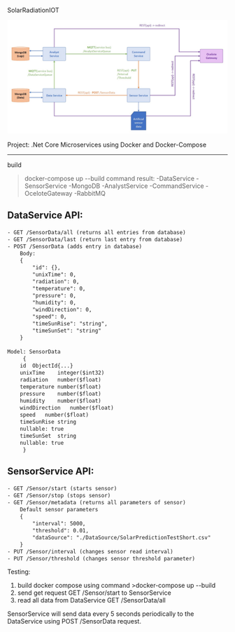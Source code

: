SolarRadiationIOT

![alt text](https://raw.githubusercontent.com/mixy98e/SOA/main/SolarRadiationIOT/Architecture.jpg?raw=true)

Project:
.Net Core Microservices using Docker and Docker-Compose

---

build 

>docker-compose up --build
>command result: 
	-DataService
	-SensorService
	-MongoDB
	-AnalystService
	-CommandService
	-OceloteGateway
	-RabbitMQ

DataService API:
----------------
	- GET /SensorData/all (returns all entries from database)
	- GET /SensorData/last (return last entry from database)
	- POST /SensorData (adds entry in database)
		Body:
		{
  			"id": {},
 			"unixTime": 0,
  			"radiation": 0,
  			"temperature": 0,
  			"pressure": 0,
  			"humidity": 0,
  			"windDirection": 0,
  			"speed": 0,
  			"timeSunRise": "string",
  			"timeSunSet": "string"
		}

	Model: SensorData
	     {
		id	ObjectId{...}
		unixTime	integer($int32)
		radiation	number($float)
		temperature	number($float)
		pressure	number($float)
		humidity	number($float)
		windDirection	number($float)
		speed	number($float)
		timeSunRise	string
		nullable: true
		timeSunSet	string
		nullable: true
	     }

SensorService API:
------------------
	- GET /Sensor/start (starts sensor)
	- GET /Sensor/stop (stops sensor)
	- GET /Sensor/metadata (returns all parameters of sensor)
		Default sensor parameters
		{
 	 		"interval": 5000,
  			"threshold": 0.01,
  			"dataSource": "./DataSource/SolarPredictionTestShort.csv"
		}
	- PUT /Sensor/interval (changes sensor read interval)
	- PUT /Sensor/threshold (changes sensor threshold parameter)


Testing:

1. build docker compose using command >docker-compose up --build
2. send get request GET /Sensor/start to SensorService
3. read all data from DataService GET /SensorData/all

SensorService will send data every 5 seconds periodically to the DataService using POST /SensorData request.
